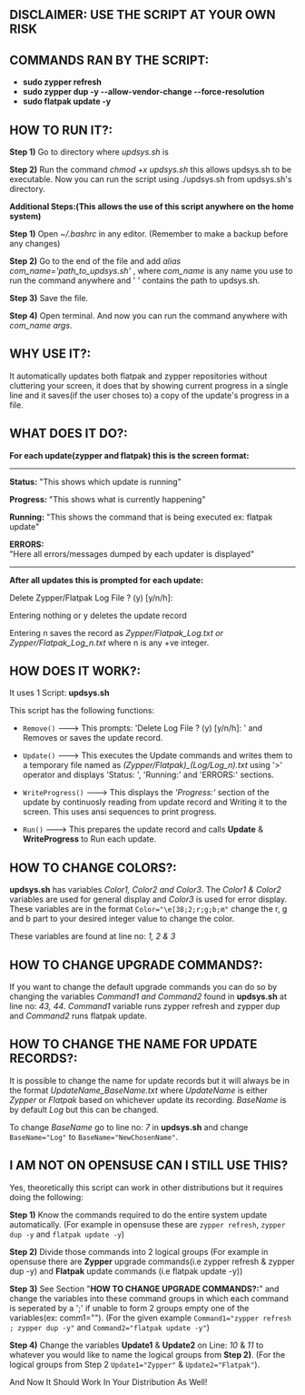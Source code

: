 ## DISCLAIMER: USE THE SCRIPT AT YOUR OWN RISK

## COMMANDS RAN BY THE SCRIPT:
- **sudo zypper refresh**
- **sudo zypper dup -y --allow-vendor-change --force-resolution**
- **sudo flatpak update -y**

## HOW TO RUN IT?:

**Step 1)** Go to directory where *updsys.sh* is

**Step 2)** Run the command *chmod +x updsys.sh* this allows updsys.sh to be
executable. Now you can run the script using ./updsys.sh from updsys.sh's
directory.

**Additional Steps:(This allows the use of this script anywhere on 
the home system)**

**Step 1)** Open *~/.bashrc* in any editor.
(Remember to make a backup before any changes)

**Step 2)** Go to the end of the file and add 
*alias com_name='path_to_updsys.sh'* , where *com_name* is any name you use 
to run the command anywhere and ' ' contains the path to updsys.sh.

**Step 3)** Save the file.

**Step 4)** Open terminal. And now you can run the command 
anywhere with *com_name args*.

## WHY USE IT?:

It automatically updates both flatpak and zypper repositories without 
cluttering your screen, it does that by showing current progress in a 
single line and it saves(if the user choses to) a copy of the update's 
progress in a file.

## WHAT DOES IT DO?:

**For each update(zypper and flatpak) this is the screen format:**

-------------------------------------------------------------------------
**Status:** "This shows which update is running"                           
                                                                        
**Progress:** "This shows what is currently happening"                    
                                                                        
**Running:** "This shows the command that is being executed ex: flatpak update"
                                                                        
**ERRORS:**                                                               
"Here all errors/messages dumped by each updater is displayed"

-------------------------------------------------------------------------

**After all updates this is prompted for each update:**

Delete Zypper/Flatpak Log File ? (y) [y/n/h]: 

Entering nothing or y deletes the update record

Entering n saves the record as *Zypper/Flatpak_Log.txt or 
Zypper/Flatpak_Log_n.txt* where n is any +ve integer.

## HOW DOES IT WORK?:

It uses 1 Script: **updsys.sh**

This script has the following functions:

- `Remove()` ---> This prompts: 'Delete Log File ? (y) [y/n/h]: ' and 
	Removes or saves the update record.

- `Update()` ---> 
	This executes the Update commands and writes them to a temporary file 
	named as *(Zypper/Flatpak)_(Log/Log_n).txt* using '>' operator 
	and displays 'Status: ', 'Running:' and 'ERRORS:' sections. 
	
- `WriteProgress()` --->
	This displays the *'Progress:'* section of the update by continuosly 
	reading from update record and Writing it to the screen. This uses 
	ansi sequences to print progress.

- `Run()` --->
	This prepares the update record and calls **Update** & **WriteProgress**
	to Run each update.

## HOW TO CHANGE COLORS?:

**updsys.sh** has variables *Color1, Color2 and Color3*. The *Color1 & Color2* variables
are used for general display and *Color3* is used for error
display. These variables are in the format `Color="\e[38;2;r;g;b;m"`
change the r, g and b part to your desired integer value to change the
color.

These variables are found at line no: *1, 2 & 3*

## HOW TO CHANGE UPGRADE COMMANDS?:

If you want to change the default upgrade commands you can do so by
changing the variables *Command1 and Command2* found in **updsys.sh** at 
line no: *43, 44*. *Command1* variable runs zypper refresh and zypper dup and
*Command2* runs flatpak update.

## HOW TO CHANGE THE NAME FOR UPDATE RECORDS?:

It is possible to change the name for update records but it will
always be in the format *UpdateName_BaseName.txt* where *UpdateName* 
is either *Zypper* or *Flatpak* based on whichever update
its recording. *BaseName* is by default *Log* but this can be changed.

To change *BaseName* go to line no: *7* in **updsys.sh** and change
`BaseName="Log"` to `BaseName="NewChosenName"`.

## I AM NOT ON OPENSUSE CAN I STILL USE THIS?

Yes, theoretically this script can work in other distributions but it requires
doing the following:

**Step 1)** Know the commands required to do the entire system update automatically. 
(For example in opensuse these are `zypper refresh`, `zypper dup -y` and `flatpak update -y`)

**Step 2)** Divide those commands into 2 logical groups
(For example in opensuse there are **Zypper** upgrade commands(i.e zypper 
refresh & zypper dup -y) and **Flatpak** update commands (i.e flatpak update -y))
 
**Step 3)** See Section "**HOW TO CHANGE UPGRADE COMMANDS?:**" and change the
variables into these command groups in which each command is seperated by a ';'
if unable to form 2 groups empty one of the variables(ex: comm1="").
(For the given example `Command1="zypper refresh ; zypper dup -y"` and `Command2="flatpak
update -y"`)

**Step 4)** Change the variables **Update1** & **Update2** on Line: *10* & *11*
to  whatever you would like to name the logical groups from **Step 2)**.
(For the logical groups from Step 2 `Update1="Zypper"` & `Update2="Flatpak"`).

And Now It Should Work In Your Distribution As Well!
